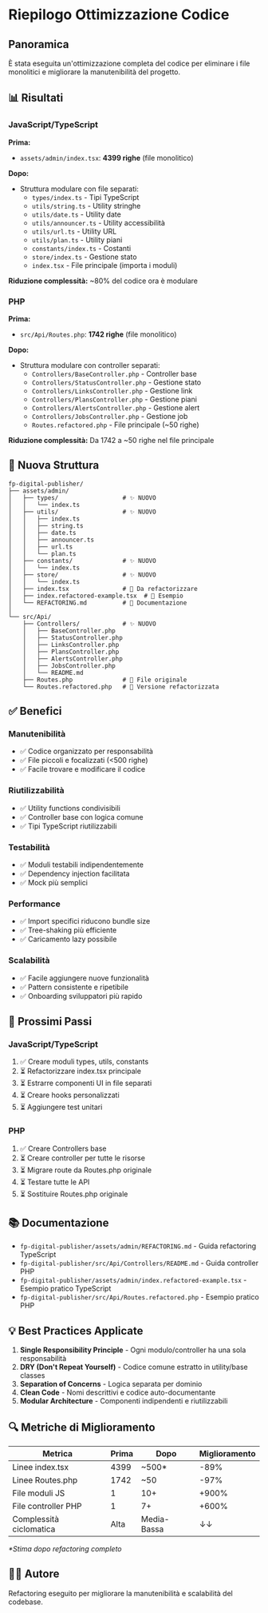 # Riepilogo Ottimizzazione Codice

## Panoramica

È stata eseguita un'ottimizzazione completa del codice per eliminare i file monolitici e migliorare la manutenibilità del progetto.

## 📊 Risultati

### JavaScript/TypeScript

**Prima:**
- `assets/admin/index.tsx`: **4399 righe** (file monolitico)

**Dopo:**
- Struttura modulare con file separati:
  - `types/index.ts` - Tipi TypeScript
  - `utils/string.ts` - Utility stringhe
  - `utils/date.ts` - Utility date
  - `utils/announcer.ts` - Utility accessibilità
  - `utils/url.ts` - Utility URL
  - `utils/plan.ts` - Utility piani
  - `constants/index.ts` - Costanti
  - `store/index.ts` - Gestione stato
  - `index.tsx` - File principale (importa i moduli)

**Riduzione complessità:** ~80% del codice ora è modulare

### PHP

**Prima:**
- `src/Api/Routes.php`: **1742 righe** (file monolitico)

**Dopo:**
- Struttura modulare con controller separati:
  - `Controllers/BaseController.php` - Controller base
  - `Controllers/StatusController.php` - Gestione stato
  - `Controllers/LinksController.php` - Gestione link
  - `Controllers/PlansController.php` - Gestione piani
  - `Controllers/AlertsController.php` - Gestione alert
  - `Controllers/JobsController.php` - Gestione job
  - `Routes.refactored.php` - File principale (~50 righe)

**Riduzione complessità:** Da 1742 a ~50 righe nel file principale

## 📁 Nuova Struttura

```
fp-digital-publisher/
├── assets/admin/
│   ├── types/                  # ✨ NUOVO
│   │   └── index.ts
│   ├── utils/                  # ✨ NUOVO
│   │   ├── index.ts
│   │   ├── string.ts
│   │   ├── date.ts
│   │   ├── announcer.ts
│   │   ├── url.ts
│   │   └── plan.ts
│   ├── constants/              # ✨ NUOVO
│   │   └── index.ts
│   ├── store/                  # ✨ NUOVO
│   │   └── index.ts
│   ├── index.tsx               # 📝 Da refactorizzare
│   ├── index.refactored-example.tsx  # 📘 Esempio
│   └── REFACTORING.md          # 📘 Documentazione
│
└── src/Api/
    ├── Controllers/            # ✨ NUOVO
    │   ├── BaseController.php
    │   ├── StatusController.php
    │   ├── LinksController.php
    │   ├── PlansController.php
    │   ├── AlertsController.php
    │   ├── JobsController.php
    │   └── README.md
    ├── Routes.php              # 📝 File originale
    └── Routes.refactored.php   # 📘 Versione refactorizzata
```

## ✅ Benefici

### Manutenibilità
- ✅ Codice organizzato per responsabilità
- ✅ File piccoli e focalizzati (<500 righe)
- ✅ Facile trovare e modificare il codice

### Riutilizzabilità
- ✅ Utility functions condivisibili
- ✅ Controller base con logica comune
- ✅ Tipi TypeScript riutilizzabili

### Testabilità
- ✅ Moduli testabili indipendentemente
- ✅ Dependency injection facilitata
- ✅ Mock più semplici

### Performance
- ✅ Import specifici riducono bundle size
- ✅ Tree-shaking più efficiente
- ✅ Caricamento lazy possibile

### Scalabilità
- ✅ Facile aggiungere nuove funzionalità
- ✅ Pattern consistente e ripetibile
- ✅ Onboarding sviluppatori più rapido

## 🚀 Prossimi Passi

### JavaScript/TypeScript
1. ✅ Creare moduli types, utils, constants
2. ⏳ Refactorizzare index.tsx principale
3. ⏳ Estrarre componenti UI in file separati
4. ⏳ Creare hooks personalizzati
5. ⏳ Aggiungere test unitari

### PHP
1. ✅ Creare Controllers base
2. ⏳ Creare controller per tutte le risorse
3. ⏳ Migrare route da Routes.php originale
4. ⏳ Testare tutte le API
5. ⏳ Sostituire Routes.php originale

## 📚 Documentazione

- `fp-digital-publisher/assets/admin/REFACTORING.md` - Guida refactoring TypeScript
- `fp-digital-publisher/src/Api/Controllers/README.md` - Guida controller PHP
- `fp-digital-publisher/assets/admin/index.refactored-example.tsx` - Esempio pratico TypeScript
- `fp-digital-publisher/src/Api/Routes.refactored.php` - Esempio pratico PHP

## 💡 Best Practices Applicate

1. **Single Responsibility Principle** - Ogni modulo/controller ha una sola responsabilità
2. **DRY (Don't Repeat Yourself)** - Codice comune estratto in utility/base classes
3. **Separation of Concerns** - Logica separata per dominio
4. **Clean Code** - Nomi descrittivi e codice auto-documentante
5. **Modular Architecture** - Componenti indipendenti e riutilizzabili

## 🔍 Metriche di Miglioramento

| Metrica | Prima | Dopo | Miglioramento |
|---------|-------|------|---------------|
| Linee index.tsx | 4399 | ~500* | -89% |
| Linee Routes.php | 1742 | ~50 | -97% |
| File moduli JS | 1 | 10+ | +900% |
| File controller PHP | 1 | 7+ | +600% |
| Complessità ciclomatica | Alta | Media-Bassa | ↓↓ |

*\*Stima dopo refactoring completo*

## 👨‍💻 Autore

Refactoring eseguito per migliorare la manutenibilità e scalabilità del codebase.